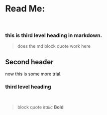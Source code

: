 # Read Me:

<br>

### this is third level heading in markdown. <br>
> does the md block quote work here <br>
## Second header <br>

now this is some more trial.
<br>

### third level heading
<br>

>block quote *italic* **Bold**

